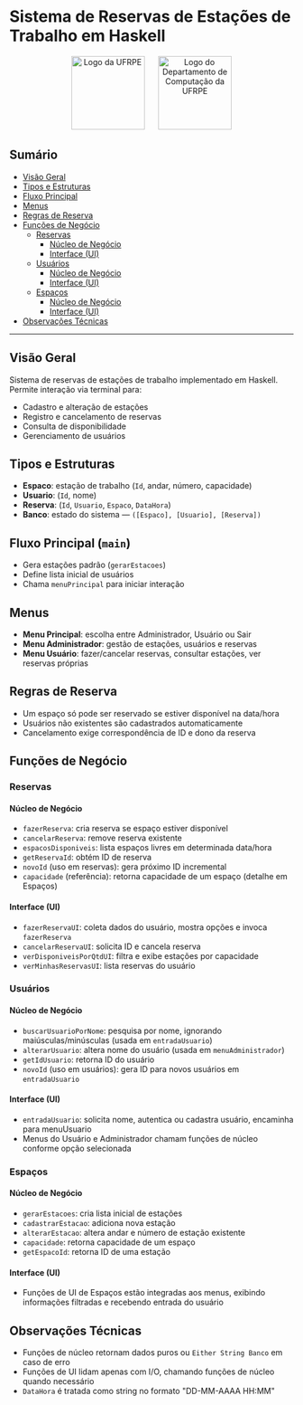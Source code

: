 # Sistema de Reservas de Estações de Trabalho em Haskell


<p align="center">
  <img src="https://portais.univasf.edu.br/ppgadt/pesquisadores/matriculados/arquivos/turma-2024-arquivos/ufrpe-logo.png" alt="Logo da UFRPE" width="130" height="130" style="margin-right: 20px;">
  <img src="https://yt3.googleusercontent.com/ytc/AIdro_laNsLYNFcXxU6RowxEG9ooxCiO6dJqFqS9yY_C1vnyTUY=s900-c-k-c0x00ffffff-no-rj" alt="Logo do Departamento de Computação da UFRPE" width="130" height="130">
</p>



## Sumário
- [Visão Geral](#visão-geral)
- [Tipos e Estruturas](#tipos-e-estruturas)
- [Fluxo Principal](#fluxo-principal-main)
- [Menus](#menus)
- [Regras de Reserva](#regras-de-reserva)
- [Funções de Negócio](#funções-de-negócio)
  - [Reservas](#reservas)
    - [Núcleo de Negócio](#reservas---núcleo-de-negócio)
    - [Interface (UI)](#reservas---interface-ui)
  - [Usuários](#usuários)
    - [Núcleo de Negócio](#usuários---núcleo-de-negócio)
    - [Interface (UI)](#usuários---interface-ui)
  - [Espaços](#espaços)
    - [Núcleo de Negócio](#espaços---núcleo-de-negócio)
    - [Interface (UI)](#espaços---interface-ui)
- [Observações Técnicas](#observações-técnicas)

---

## Visão Geral

Sistema de reservas de estações de trabalho implementado em Haskell. Permite interação via terminal para:
- Cadastro e alteração de estações
- Registro e cancelamento de reservas
- Consulta de disponibilidade
- Gerenciamento de usuários

## Tipos e Estruturas

- **Espaco**: estação de trabalho (`Id`, andar, número, capacidade)
- **Usuario**: (`Id`, nome)
- **Reserva**: (`Id`, `Usuario`, `Espaco`, `DataHora`)
- **Banco**: estado do sistema — `([Espaco], [Usuario], [Reserva])`

## Fluxo Principal (`main`)

- Gera estações padrão (`gerarEstacoes`)
- Define lista inicial de usuários
- Chama `menuPrincipal` para iniciar interação

## Menus

- **Menu Principal**: escolha entre Administrador, Usuário ou Sair
- **Menu Administrador**: gestão de estações, usuários e reservas
- **Menu Usuário**: fazer/cancelar reservas, consultar estações, ver reservas próprias

## Regras de Reserva

- Um espaço só pode ser reservado se estiver disponível na data/hora
- Usuários não existentes são cadastrados automaticamente
- Cancelamento exige correspondência de ID e dono da reserva

## Funções de Negócio

### Reservas

#### Núcleo de Negócio

- `fazerReserva`: cria reserva se espaço estiver disponível
- `cancelarReserva`: remove reserva existente
- `espacosDisponiveis`: lista espaços livres em determinada data/hora
- `getReservaId`: obtém ID de reserva
- `novoId` (uso em reservas): gera próximo ID incremental
- `capacidade` (referência): retorna capacidade de um espaço (detalhe em Espaços)

#### Interface (UI)

- `fazerReservaUI`: coleta dados do usuário, mostra opções e invoca `fazerReserva`
- `cancelarReservaUI`: solicita ID e cancela reserva
- `verDisponiveisPorQtdUI`: filtra e exibe estações por capacidade
- `verMinhasReservasUI`: lista reservas do usuário

### Usuários

#### Núcleo de Negócio

- `buscarUsuarioPorNome`: pesquisa por nome, ignorando maiúsculas/minúsculas (usada em `entradaUsuario`)
- `alterarUsuario`: altera nome do usuário (usada em `menuAdministrador`)
- `getIdUsuario`: retorna ID do usuário
- `novoId` (uso em usuários): gera ID para novos usuários em `entradaUsuario`

#### Interface (UI)

- `entradaUsuario`: solicita nome, autentica ou cadastra usuário, encaminha para menuUsuario
- Menus do Usuário e Administrador chamam funções de núcleo conforme opção selecionada

### Espaços

#### Núcleo de Negócio

- `gerarEstacoes`: cria lista inicial de estações
- `cadastrarEstacao`: adiciona nova estação
- `alterarEstacao`: altera andar e número de estação existente
- `capacidade`: retorna capacidade de um espaço
- `getEspacoId`: retorna ID de uma estação

#### Interface (UI)

- Funções de UI de Espaços estão integradas aos menus, exibindo informações filtradas e recebendo entrada do usuário

## Observações Técnicas

- Funções de núcleo retornam dados puros ou `Either String Banco` em caso de erro
- Funções de UI lidam apenas com I/O, chamando funções de núcleo quando necessário
- `DataHora` é tratada como string no formato "DD-MM-AAAA HH:MM"
